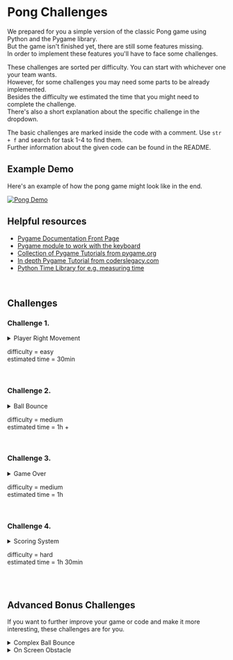 # **Pong Challenges**

We prepared for you a simple version of the classic Pong game using Python and the Pygame library.\
But the game isn't finished yet, there are still some features missing.\
In order to implement these features you'll have to face some challenges.

These challenges are sorted per difficulty. You can start with whichever one your team wants.\
However, for some challenges you may need some parts to be already implemented.\
Besides the difficulty we estimated the time that you might need to complete the challenge.\
There's also a short explanation about the specific challenge in the dropdown.

The basic challenges are marked inside the code with a comment. Use `str + f` and search for task 1-4 to find them.\
Further information about the given code can be found in the README.

## Example Demo

Here's an example of how the pong game might look like in the end.

[![Pong Demo](https://img.youtube.com/vi/9DUlVqV8H7A/0.jpg)](https://www.youtube.com/watch?v=9DUlVqV8H7A)

## Helpful resources

- [Pygame Documentation Front Page](https://www.pygame.org/docs/)
- [Pygame module to work with the keyboard](https://www.pygame.org/docs/ref/key.html)
- [Collection of Pygame Tutorials from pygame.org](https://www.pygame.org/wiki/tutorials)
- [In depth Pygame Tutorial from coderslegacy.com](https://coderslegacy.com/python/python-pygame-tutorial/)
- [Python Time Library for e.g. measuring time](https://docs.python.org/3/library/time.html)

<br>

## Challenges

### Challenge 1.

<details>
<summary>Player Right Movement</summary>

Only Player left can move, that's pretty unfair if you ask me.

- Help Player right to move.
- Hint: the variable for the player_left movement is changed multiple times in the code

</details>

difficulty = easy\
estimated time = 30min

 <br>

### Challenge 2.

<details>
<summary>Ball Bounce</summary>

The ball bounces off the players for now and goes only left and right. Boring :(

- Make it also go up and down after a bounce. Maybe even at the start and after a reset of the ball.
- You will notic that the ball doesn't bounce off the top and bottom of the window, so you'll have to make it bounce there as well.
- Hint: look at the current implementation to change the balls direction

</details>

difficulty = medium\
estimated time = 1h +

<br>

### Challenge 3.

<details>
<summary>Game Over</summary>

Who's truly winning in an endless game?

- Make the game end.
- Announce the winner.
- Give the game over state its own screen display and the players the possibility to restart.

</details>

difficulty = medium\
estimated time = 1h

<br>

### Challenge 4.

<details>
<summary> Scoring System </summary>

So you've been winning a lot? Congrats, but are you at the top of the game? Who beats the opponent faster or makes the most points?\
In order to show the best of the best you'll need a saving system and show it somewhere e.g. the game over screen from challenge 3.

- We prepared three empty functions for saving, loading and updating the scores for you to work on and a `scores.txt` file.\
The `get_player_name()` function already gives you the name, so you don't have to worry about that.
- If you choose to end the game after a certain matchtime you can save and display the top scores.
- If you choose to end the game after a certain amount of points you can save and display the shortest matchtimes.

</details>

difficulty = hard\
estimated time = 1h 30min

<br>
<br>

## Advanced Bonus Challenges

If you want to further improve your game or code and make it more interesting, these challenges are for you.
<details>
<summary>Complex Ball Bounce</summary>

Maybe you want to give the player more control over the ball or maybe take some control away.

- You can try and make the ball bounce more realistic or dynamic.
- e.g. make the ball go up when the player hits it with the top part of the paddle and straight with the middle etc.

</details>
<details>
<summary>On Screen Obstacle</summary>

Imagine you are battling it out and suddenly a small obstacle appears blocking your shot.

- Make the game a bit harder by placing a small object in the playfield after a certain amount of time.
- It shouldn't be the same position all the time.
- After each round/point the obstacle should disappear again and reappear if the time is met.

</details>
